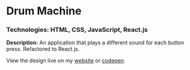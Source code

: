 # Drum Machine
### Technologies: HTML, CSS, JavaScript, React.js

**Description:** An application that plays a different sound for each button press. Refactored to React.js.

View the design live on my [website](tjonesdev.github.io/drum-machine_react) or [codepen](https://codepen.io/justkeepprogramming/pen/ExPvgML).
